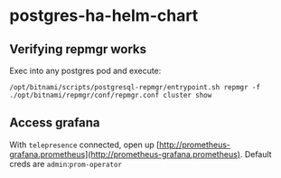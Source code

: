 # postgres-ha-helm-chart


## Verifying repmgr works


Exec into any postgres pod and execute:
```shell
/opt/bitnami/scripts/postgresql-repmgr/entrypoint.sh repmgr -f ./opt/bitnami/repmgr/conf/repmgr.conf cluster show
```



## Access grafana

With `telepresence` connected, open up [http://prometheus-grafana.prometheus](http://prometheus-grafana.prometheus).
Default creds are `admin`:`prom-operator`